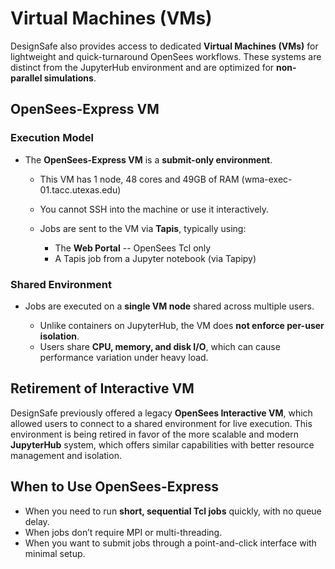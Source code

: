 # Virtual Machines (VMs)

DesignSafe also provides access to dedicated **Virtual Machines (VMs)** for lightweight and quick-turnaround OpenSees workflows. These systems are distinct from the JupyterHub environment and are optimized for **non-parallel simulations**.

## OpenSees-Express VM

### Execution Model

* The **OpenSees-Express VM** is a **submit-only environment**.

  * This VM has 1 node, 48 cores and 49GB of RAM (wma-exec-01.tacc.utexas.edu)
  * You cannot SSH into the machine or use it interactively.
  * Jobs are sent to the VM via **Tapis**, typically using:

    * The **Web Portal** -- OpenSees Tcl only
    * A Tapis job from a Jupyter notebook (via Tapipy)

### Shared Environment
* Jobs are executed on a **single VM node** shared across multiple users.

  * Unlike containers on JupyterHub, the VM does **not enforce per-user isolation**.
  * Users share **CPU, memory, and disk I/O**, which can cause performance variation under heavy load.


## Retirement of Interactive VM

DesignSafe previously offered a legacy **OpenSees Interactive VM**, which allowed users to connect to a shared environment for live execution. This environment is being retired in favor of the more scalable and modern **JupyterHub** system, which offers similar capabilities with better resource management and isolation.

## When to Use OpenSees-Express

* When you need to run **short, sequential Tcl jobs** quickly, with no queue delay.
* When jobs don’t require MPI or multi-threading.
* When you want to submit jobs through a point-and-click interface with minimal setup.
